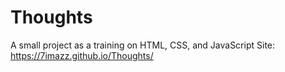 # Thoughts
A small project as a training on HTML, CSS, and JavaScript
Site: 
https://7imazz.github.io/Thoughts/
